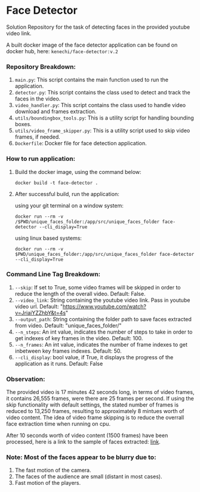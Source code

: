 # Face Detector

Solution Repository for the task of detecting faces in the provided youtube video link.

A built docker image of the face detector application can be found on docker hub, here: ```kenechi/face-detector:v.2```

### Repository Breakdown:

 1. ```main.py```: This script contains the main function used to run the application.
 2. ```detector.py```: This script contains the class used to detect and track the faces in the video.
 3. ```video_handler.py```: This script contains the class used to handle video download and frames extraction.
 4. ```utils/boundingbox_tools.py```: This is a utility script for handling bounding boxes.
 5. ```utils/video_frame_skipper.py```: This is a utility script used to skip video frames, if needed.
 6. ```Dockerfile```: Docker file for face detection application.

### How to run application:

1. Build the docker image, using the command below:

    ```docker build -t face-detector .```
    
2. After successful build, run the application:

   using your git terminal on a window system:

   ```docker run --rm -v /$PWD/unique_faces_folder:/app/src/unique_faces_folder face-detector --cli_display=True```

   using linux based systems:

   ```docker run --rm -v $PWD/unique_faces_folder:/app/src/unique_faces_folder face-detector --cli_display=True```
   
 ### Command Line Tag Breakdown:

1. ```--skip```: If set to True, some video frames will be skipped in order to reduce the length of the overall video. Default: False.
2. ```--video_link```: String containing the youtube video link. Pass in youtube video url. Default: "https://www.youtube.com/watch?v=JriaiYZZhbY&t=4s"
3. ```--output_path```: String containing the folder path to save faces extracted from video. Default: "unique_faces_folder/"
4. ```--n_steps```: An int value, indicates the number of steps to take in order to get indexes of key frames in the video. Default: 100.
5. ```--n_frames```: An int value, indicates the number of frame indexes to get inbetween key frames indexes. Default: 50. 
6. ```--cli_display```: bool value, if True, it displays the progress of the application as it runs. Default: False


### Observation:
The provided video is 17 minutes 42 seconds long, in terms of video frames, it contains 26,555 frames, were there are 25 frames per second.
If using the skip functionality with default settings, the stated number of frames is reduced to 13,250 frames, resulting to approximately 8 mintues worth of video content.
The idea of video frame skipping is to reduce the overrall face extraction time when running on cpu.

After 10 seconds worth of video content (1500 frames) have been processed, here is a link to the sample of faces extracted: [link](https://drive.google.com/drive/folders/1Ch_0POxseYeXZEUMrnXm4N7BXDFrOQ4H?usp=share_link).

### Note: Most of the faces appear to be blurry due to:
1. The fast motion of the camera.
2. The faces of the audience are small (distant in most cases).
3. Fast motion of the players.
